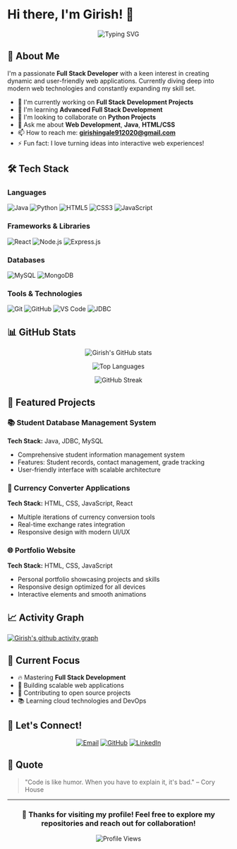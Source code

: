 # Hi there, I'm Girish! 👋

<div align="center">
  
![Typing SVG](https://readme-typing-svg.herokuapp.com/?font=Fira+Code&size=30&pause=1000&color=00D4AA&center=true&vCenter=true&width=600&lines=Full+Stack+Developer;Web+Development+Enthusiast;Always+Learning+New+Technologies;Open+Source+Contributor)

</div>

## 🚀 About Me

I'm a passionate **Full Stack Developer** with a keen interest in creating dynamic and user-friendly web applications. Currently diving deep into modern web technologies and constantly expanding my skill set.

- 🔭 I'm currently working on **Full Stack Development Projects**
- 🌱 I'm learning **Advanced Full Stack Development**
- 👯 I'm looking to collaborate on **Python Projects**
- 💬 Ask me about **Web Development**, **Java**, **HTML/CSS**
- 📫 How to reach me: **girishingale912020@gmail.com**
- ⚡ Fun fact: I love turning ideas into interactive web experiences!

## 🛠️ Tech Stack

### Languages
![Java](https://img.shields.io/badge/Java-ED8B00?style=for-the-badge&logo=java&logoColor=white)
![Python](https://img.shields.io/badge/Python-3776AB?style=for-the-badge&logo=python&logoColor=white)
![HTML5](https://img.shields.io/badge/HTML5-E34F26?style=for-the-badge&logo=html5&logoColor=white)
![CSS3](https://img.shields.io/badge/CSS3-1572B6?style=for-the-badge&logo=css3&logoColor=white)
![JavaScript](https://img.shields.io/badge/JavaScript-F7DF1E?style=for-the-badge&logo=javascript&logoColor=black)

### Frameworks & Libraries
![React](https://img.shields.io/badge/React-20232A?style=for-the-badge&logo=react&logoColor=61DAFB)
![Node.js](https://img.shields.io/badge/Node.js-43853D?style=for-the-badge&logo=node.js&logoColor=white)
![Express.js](https://img.shields.io/badge/Express.js-404D59?style=for-the-badge)

### Databases
![MySQL](https://img.shields.io/badge/MySQL-00000F?style=for-the-badge&logo=mysql&logoColor=white)
![MongoDB](https://img.shields.io/badge/MongoDB-4EA94B?style=for-the-badge&logo=mongodb&logoColor=white)

### Tools & Technologies
![Git](https://img.shields.io/badge/Git-F05032?style=for-the-badge&logo=git&logoColor=white)
![GitHub](https://img.shields.io/badge/GitHub-100000?style=for-the-badge&logo=github&logoColor=white)
![VS Code](https://img.shields.io/badge/Visual_Studio_Code-0078D4?style=for-the-badge&logo=visual%20studio%20code&logoColor=white)
![JDBC](https://img.shields.io/badge/JDBC-007396?style=for-the-badge&logo=java&logoColor=white)

## 📊 GitHub Stats

<div align="center">
  
![Girish's GitHub stats](https://github-readme-stats.vercel.app/api?username=girish-inc&show_icons=true&theme=radical&hide_border=true)

![Top Languages](https://github-readme-stats.vercel.app/api/top-langs/?username=girish-inc&layout=compact&theme=radical&hide_border=true)

![GitHub Streak](https://github-readme-streak-stats.herokuapp.com/?user=girish-inc&theme=radical&hide_border=true)

</div>

## 🌟 Featured Projects

### 📚 Student Database Management System
**Tech Stack:** Java, JDBC, MySQL
- Comprehensive student information management system
- Features: Student records, contact management, grade tracking
- User-friendly interface with scalable architecture

### 💱 Currency Converter Applications
**Tech Stack:** HTML, CSS, JavaScript, React
- Multiple iterations of currency conversion tools
- Real-time exchange rates integration
- Responsive design with modern UI/UX

### 🌐 Portfolio Website
**Tech Stack:** HTML, CSS, JavaScript
- Personal portfolio showcasing projects and skills
- Responsive design optimized for all devices
- Interactive elements and smooth animations

## 📈 Activity Graph

[![Girish's github activity graph](https://github-readme-activity-graph.vercel.app/graph?username=girish-inc&theme=react-dark&hide_border=true)](https://github.com/girish-inc)

## 🎯 Current Focus

- 🔥 Mastering **Full Stack Development**
- 🚀 Building scalable web applications
- 🤝 Contributing to open source projects
- 📚 Learning cloud technologies and DevOps

## 🤝 Let's Connect!

<div align="center">

[![Email](https://img.shields.io/badge/Email-D14836?style=for-the-badge&logo=gmail&logoColor=white)](mailto:girishingale912020@gmail.com)
[![GitHub](https://img.shields.io/badge/GitHub-100000?style=for-the-badge&logo=github&logoColor=white)](https://github.com/girish-inc)
[![LinkedIn](https://img.shields.io/badge/LinkedIn-0077B5?style=for-the-badge&logo=linkedin&logoColor=white)](https://linkedin.com/in/girish-inc)

</div>

## 💭 Quote

> "Code is like humor. When you have to explain it, it's bad." – Cory House

---

<div align="center">

### 🌟 Thanks for visiting my profile! Feel free to explore my repositories and reach out for collaboration! 

![Profile Views](https://komarev.com/ghpvc/?username=girish-inc&color=brightgreen&style=flat-square&label=Profile+Views)

</div>

